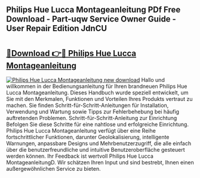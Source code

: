 ## Philips Hue Lucca Montageanleitung PDf Free Download - Part-uqw Service Owner Guide - User Repair Edition JdnCU

# <h2><a href="http://df7atd.blite.top/?on=Philips+Hue+Lucca+Montageanleitung">🔗Download 👉🔴 Philips Hue Lucca Montageanleitung</a></h2>

[![Philips Hue Lucca Montageanleitung new download](https://i.imgur.com/lujVjoI.png)](http://df7atd.blite.top/?on=Philips+Hue+Lucca+Montageanleitung)
Hallo und willkommen in der Bedienungsanleitung für Ihren brandneuen Philips Hue Lucca Montageanleitung. Dieses Handbuch wurde speziell entwickelt, um Sie mit den Merkmalen, Funktionen und Vorteilen Ihres Produkts vertraut zu machen. Sie finden Schritt-für-Schritt-Anleitungen für Installation, Verwendung und Wartung sowie Tipps zur Fehlerbehebung bei häufig auftretenden Problemen. Schritt-für-Schritt-Anleitung zur Einrichtung Befolgen Sie diese Schritte für eine nahtlose und erfolgreiche Einrichtung. Philips Hue Lucca Montageanleitung verfügt über eine Reihe fortschrittlicher Funktionen, darunter Geolokalisierung, intelligente Warnungen, anpassbare Designs und Mehrbenutzerzugriff, die alle einfach über die benutzerfreundliche und intuitive Benutzeroberfläche gesteuert werden können. Ihr Feedback ist wertvoll Philips Hue Lucca MontageanleitungD. Wir schätzen Ihren Input und sind bestrebt, Ihnen einen außergewöhnlichen Service zu bieten.
